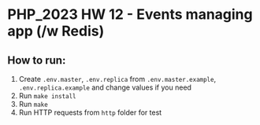# PHP_2023 HW 12 - Events managing app (/w Redis)

## How to run:
1. Create `.env.master`, `.env.replica` from `.env.master.example`, `.env.replica.example` and change values if you need
2. Run `make install`
3. Run `make`
4. Run HTTP requests from `http` folder for test
